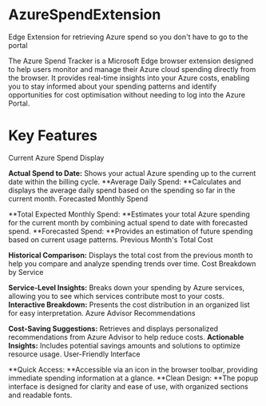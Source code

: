 # AzureSpendExtension
Edge Extension for retrieving Azure spend so you don't have to go to the portal 

The Azure Spend Tracker is a Microsoft Edge browser extension designed to help users monitor and manage their Azure cloud spending directly from the browser. It provides real-time insights into your Azure costs, enabling you to stay informed about your spending patterns and identify opportunities for cost optimisation without needing to log into the Azure Portal.

# Key Features

Current Azure Spend Display

**Actual Spend to Date:** Shows your actual Azure spending up to the current date within the billing cycle.
**Average Daily Spend: **Calculates and displays the average daily spend based on the spending so far in the current month.
Forecasted Monthly Spend

**Total Expected Monthly Spend: **Estimates your total Azure spending for the current month by combining actual spend to date with forecasted spend.
**Forecasted Spend: **Provides an estimation of future spending based on current usage patterns.
Previous Month's Total Cost

**Historical Comparison:** Displays the total cost from the previous month to help you compare and analyze spending trends over time.
Cost Breakdown by Service

**Service-Level Insights:** Breaks down your spending by Azure services, allowing you to see which services contribute most to your costs.
**Interactive Breakdown:** Presents the cost distribution in an organized list for easy interpretation.
Azure Advisor Recommendations

**Cost-Saving Suggestions:** Retrieves and displays personalized recommendations from Azure Advisor to help reduce costs.
**Actionable Insights:** Includes potential savings amounts and solutions to optimize resource usage.
User-Friendly Interface

**Quick Access: **Accessible via an icon in the browser toolbar, providing immediate spending information at a glance.
**Clean Design: **The popup interface is designed for clarity and ease of use, with organized sections and readable fonts.
